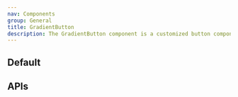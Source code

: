 ```yaml
---
nav: Components
group: General
title: GradientButton
description: The GradientButton component is a customized button component built on top of Ant Design's Button component. It allows for customization of the button appearance with a gradient background and a glow effect. It also includes an optional spin animation.
---
```


## Default

<code src="./demos/index.tsx" ></code>

## APIs

<API></API>
